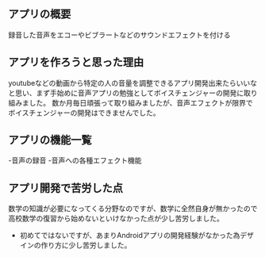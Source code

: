 ## アプリの概要
録音した音声をエコーやビブラートなどのサウンドエフェクトを付ける

## アプリを作ろうと思った理由
youtubeなどの動画から特定の人の音量を調整できるアプリ開発出来たらいいなと思い、まず手始めに音声アプリの勉強としてボイスチェンジャーの開発に取り組みました。
数か月毎日頑張って取り組みましたが、音声エフェクトが限界でボイスチェンジャーの開発はできませんでした。

## アプリの機能一覧
-音声の録音
-音声への各種エフェクト機能

## アプリ開発で苦労した点
数学の知識が必要になってくる分野なのですが、数学に全然自身が無かったので高校数学の復習から始めないといけなかった点が少し苦労しました。
- 初めてではないですが、あまりAndroidアプリの開発経験がなかった為デザインの作り方に少し苦労しました。
